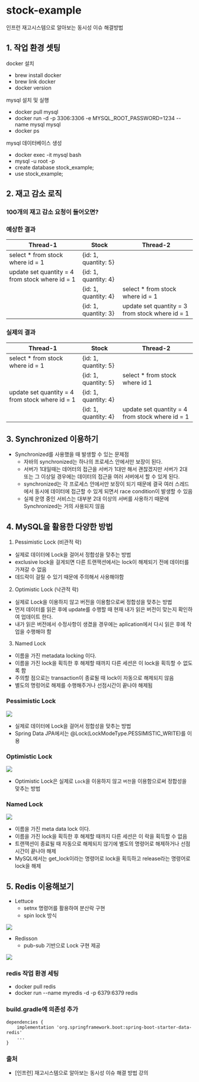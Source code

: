# stock-example
인프런 재고시스템으로 알아보는 동시성 이슈 해결방법

## 1. 작업 환경 셋팅
docker 설치
- brew install docker
- brew link docker
- docker version

mysql 설치 및 실행
- docker pull mysql
- docker run -d -p 3306:3306 -e MYSQL_ROOT_PASSWORD=1234 --name mysql mysql
- docker ps

mysql 데이터베이스 생성
- docker exec -it mysql bash
- mysql -u root -p
- create database stock_example;
- use stock_example;

## 2. 재고 감소 로직
### 100개의 재고 감소 요청이 들어오면?
### 예상한 결과

| Thread-1                                        | Stock                | Thread-2                                      |
|-------------------------------------------------|----------------------|-----------------------------------------------|
| select * from stock where id = 1                | {id: 1, quantity: 5} |                                               |
| update set quantity = 4 from stock where id = 1 | {id: 1, quantity: 4} |                                               |
|                                                 | {id: 1, quantity: 4} | select * from stock where id = 1              |
|                                                 | {id: 1, quantity: 3} | update set quantity = 3 from stock where id = 1 |

### 실제의 결과
| Thread-1                                        | Stock                | Thread-2                                        |
|-------------------------------------------------|----------------------|-------------------------------------------------|
| select * from stock where id = 1                | {id: 1, quantity: 5} |                                                 |
|                                                 | {id: 1, quantity: 5} | select * from stock where id 1                  |
| update set quantity = 4 from stock where id = 1 | {id: 1, quantity: 4} |                                                 |
|                                                 | {id: 1, quantity: 4} | update set quantity = 4 from stock where id = 1 |


## 3. Synchronized 이용하기
- Synchronized를 사용했을 때 발생할 수 있는 문제점
  - 자바의 synchronized는 하나의 프로세스 안에서만 보장이 된다.
  - 서버가 1대일때는 데어터의 접근을 서버가 1대만 해서 괜찮겠지만 서버가 2대 또는 그 이상일 경우에는 데이터의 접근을 여러 서버에서 할 수 있게 된다.
  - synchronized는 각 프로세스 안에서만 보장이 되기 때문에 결국 여러 스레드에서 동시에 데이터에 접근할 수 있게 되면서 race condition이 발생할 수 있음
  - 실제 운영 중인 서비스는 대부분 2대 이상의 서버를 사용하기 때문에 Synchronized는 거의 사용되지 않음

## 4. MySQL을 활용한 다양한 방법
1. Pessimistic Lock (비관적 락)
- 실제로 데이터에 Lock을 걸어서 정합성을 맞추는 방법
- exclusive lock을 걸게되면 다른 트랜잭션에서는 lock이 해제되기 전에 데이터를 가져갈 수 없음
- 데드락이 걸릴 수 있기 때문에 주의해서 사용해야함

2. Optimistic Lock (낙관적 락)
- 실제로 Lock을 이용하지 않고 버전을 이용함으로써 정합성을 맞추는 방법
- 먼저 데이터를 읽은 후에 update를 수행할 때 현재 내가 읽은 버전이 맞는지 확인하여 업데이트 한다.
- 내가 읽은 버전에서 수정사항이 생겼을 경우에는 aplication에서 다시 읽은 후에 작업을 수행해야 함

3. Named Lock
- 이름을 가진 metadata locking 이다.
- 이름을 가진 lock을 획득한 후 해제할 때까지 다른 세션은 이 lock을 획득할 수 없도록 함
- 주의할 점으로는 transaction이 종료될 때 lock이 자동으로 해제되지 않음
- 별도의 명렁어로 해제를 수행해주거나 선점시간이 끝나야 해제됨

### Pessimistic Lock

![](https://github.com/yunyoung1819/TIL/blob/master/%EC%9E%AC%EA%B3%A0%EC%8B%9C%EC%8A%A4%ED%85%9C%EC%9C%BC%EB%A1%9C%20%EC%95%8C%EC%95%84%EB%B3%B4%EB%8A%94%20%EB%8F%99%EC%8B%9C%EC%84%B1%EC%9D%B4%EC%8A%88%20%ED%95%B4%EA%B2%B0%EB%B0%A9%EB%B2%95%20(%E5%AE%8C)/images/%EB%B9%84%EA%B4%80%EC%A0%81%EB%9D%BD.png)
- 실제로 데이터에 Lock을 걸어서 정합성을 맞추는 방법
- Spring Data JPA에서는 @Lock(LockModeType.PESSIMISTIC_WRITE)를 이용

### Optimistic Lock
![](https://github.com/yunyoung1819/TIL/blob/master/%EC%9E%AC%EA%B3%A0%EC%8B%9C%EC%8A%A4%ED%85%9C%EC%9C%BC%EB%A1%9C%20%EC%95%8C%EC%95%84%EB%B3%B4%EB%8A%94%20%EB%8F%99%EC%8B%9C%EC%84%B1%EC%9D%B4%EC%8A%88%20%ED%95%B4%EA%B2%B0%EB%B0%A9%EB%B2%95%20(%E5%AE%8C)/images/optimisticlock.png)
- Optimistic Lock은 실제로 `Lock`을 이옹하지 않고 `버전`을 이용함으로써 정합성을 맞추는 방법

### Named Lock
![](https://github.com/yunyoung1819/TIL/blob/master/%EC%9E%AC%EA%B3%A0%EC%8B%9C%EC%8A%A4%ED%85%9C%EC%9C%BC%EB%A1%9C%20%EC%95%8C%EC%95%84%EB%B3%B4%EB%8A%94%20%EB%8F%99%EC%8B%9C%EC%84%B1%EC%9D%B4%EC%8A%88%20%ED%95%B4%EA%B2%B0%EB%B0%A9%EB%B2%95%20(%E5%AE%8C)/images/namedlock.png)
- 이름을 가진 meta data lock 이다.
- 이름을 가진 lock을 획득한 후 해제할 때까지 다른 세션은 이 락을 획득할 수 없음
- 트랜잭션이 종료될 때 자동으로 해제되지 않기에 별도의 명령어로 해제하거나 선점 시간이 끝나야 해제
- MySQL에서는 get_lock이라는 명령어로 lock을 획득하고 release라는 명령어로 lock을 해제


## 5. Redis 이용해보기
- Lettuce
  - setnx 명령어를 활용하여 분산락 구현
  - spin lock 방식

![](https://github.com/yunyoung1819/TIL/blob/master/%EC%9E%AC%EA%B3%A0%EC%8B%9C%EC%8A%A4%ED%85%9C%EC%9C%BC%EB%A1%9C%20%EC%95%8C%EC%95%84%EB%B3%B4%EB%8A%94%20%EB%8F%99%EC%8B%9C%EC%84%B1%EC%9D%B4%EC%8A%88%20%ED%95%B4%EA%B2%B0%EB%B0%A9%EB%B2%95%20(%E5%AE%8C)/images/redis-lettuce.png)

- Redisson
  - pub-sub 기반으로 Lock 구현 제공

![](https://github.com/yunyoung1819/TIL/blob/master/%EC%9E%AC%EA%B3%A0%EC%8B%9C%EC%8A%A4%ED%85%9C%EC%9C%BC%EB%A1%9C%20%EC%95%8C%EC%95%84%EB%B3%B4%EB%8A%94%20%EB%8F%99%EC%8B%9C%EC%84%B1%EC%9D%B4%EC%8A%88%20%ED%95%B4%EA%B2%B0%EB%B0%A9%EB%B2%95%20(%E5%AE%8C)/images/redisson.png)

### redis 작업 환경 세팅

- docker pull redis
- docker run --name myredis -d -p 6379:6379 redis

### build.gradle에 의존성 추가
```
dependencies {
	implementation 'org.springframework.boot:spring-boot-starter-data-redis'
	...
}
```
### 출처
- [인프런] 재고시스템으로 알아보는 동시성 이슈 해결 방법 강의